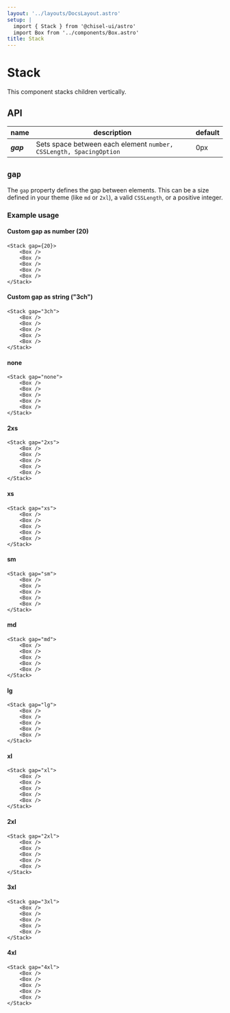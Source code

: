 ```yaml
---
layout: '../layouts/DocsLayout.astro'
setup: |
  import { Stack } from '@chisel-ui/astro'
  import Box from '../components/Box.astro'
title: Stack
---
```


# Stack

This component stacks children vertically.

## API

| name      | description                                                        | default |
| --------- | ------------------------------------------------------------------ | ------- |
| **_gap_** | Sets space between each element `number, CSSLength, SpacingOption` | 0px     |

## `gap`

The `gap` property defines the gap between elements. This can be a size defined in your theme (like `md` or `2xl`), a valid `CSSLength`, or a positive integer.

### Example usage

#### Custom gap as number (20)

<Stack gap={20}>
    <Box />
    <Box />
    <Box />
    <Box />
    <Box />
</Stack>

```astro
<Stack gap={20}>
    <Box />
    <Box />
    <Box />
    <Box />
    <Box />
</Stack>
```

#### Custom gap as string ("3ch")

<Stack gap="3ch">
    <Box />
    <Box />
    <Box />
    <Box />
    <Box />
</Stack>

```astro
<Stack gap="3ch">
    <Box />
    <Box />
    <Box />
    <Box />
    <Box />
</Stack>
```

#### none

<Stack gap="none">
    <Box />
    <Box />
    <Box />
    <Box />
    <Box />
</Stack>

```astro
<Stack gap="none">
    <Box />
    <Box />
    <Box />
    <Box />
    <Box />
</Stack>
```

#### 2xs

<Stack gap="2xs">
    <Box />
    <Box />
    <Box />
    <Box />
    <Box />
</Stack>

```astro
<Stack gap="2xs">
    <Box />
    <Box />
    <Box />
    <Box />
    <Box />
</Stack>
```

#### xs

<Stack gap="xs">
    <Box />
    <Box />
    <Box />
    <Box />
    <Box />
</Stack>

```astro
<Stack gap="xs">
    <Box />
    <Box />
    <Box />
    <Box />
    <Box />
</Stack>
```

#### sm

<Stack gap="sm">
    <Box />
    <Box />
    <Box />
    <Box />
    <Box />
</Stack>

```astro
<Stack gap="sm">
    <Box />
    <Box />
    <Box />
    <Box />
    <Box />
</Stack>
```

#### md

<Stack gap="md">
    <Box />
    <Box />
    <Box />
    <Box />
    <Box />
</Stack>

```astro
<Stack gap="md">
    <Box />
    <Box />
    <Box />
    <Box />
    <Box />
</Stack>
```

#### lg

<Stack gap="lg">
    <Box />
    <Box />
    <Box />
    <Box />
    <Box />
</Stack>

```astro
<Stack gap="lg">
    <Box />
    <Box />
    <Box />
    <Box />
    <Box />
</Stack>
```

#### xl

<Stack gap="xl">
    <Box />
    <Box />
    <Box />
    <Box />
    <Box />
</Stack>

```astro
<Stack gap="xl">
    <Box />
    <Box />
    <Box />
    <Box />
    <Box />
</Stack>
```

#### 2xl

<Stack gap="2xl">
    <Box />
    <Box />
    <Box />
    <Box />
    <Box />
</Stack>

```astro
<Stack gap="2xl">
    <Box />
    <Box />
    <Box />
    <Box />
    <Box />
</Stack>
```

#### 3xl

<Stack gap="3xl">
    <Box />
    <Box />
    <Box />
    <Box />
    <Box />
</Stack>

```astro
<Stack gap="3xl">
    <Box />
    <Box />
    <Box />
    <Box />
    <Box />
</Stack>
```

#### 4xl

<Stack gap="4xl">
    <Box />
    <Box />
    <Box />
    <Box />
    <Box />
</Stack>

```astro
<Stack gap="4xl">
    <Box />
    <Box />
    <Box />
    <Box />
    <Box />
</Stack>
```
